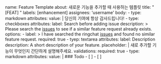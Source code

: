name: Feature Template
about: 새로운 기능을 추가할 때 사용하는 템플릿
title: "[FEAT] "
labels: [enhancement]
assignees: 'username'
body: 
    - type: markdown 
    attributes: 
        value: | 
            당신의 기여에 항상 감사드립니다! 
    - type: checkboxes 
    attributes: 
        label: Search before adding issue
        description: > Please search the [issues](https://github.com/Rimember/ringchat/issues) to see if a similar feature request already exists.
        options:
         - label: > I have searched the ringchat [issues]() and found no similar feature request. 
         required: true 
    - tyep: textarea 
    attributes: 
        label: Description
        description: A short description of your feature. 
        placeholder: | 
          새로 추가할 기능이 무엇인지 간단하게 설명해주세요. 
        validations: 
            required: true 
    - type: markdown 
    attributes: 
        value: | 
        ### Todo 
        - [ ]
        - [ ]

